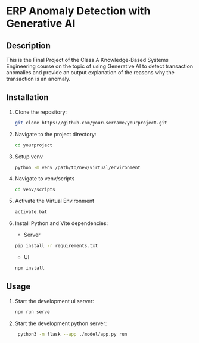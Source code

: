 # ERP Anomaly Detection with Generative AI

## Description

This is the Final Project of the Class A Knowledge-Based Systems Engineering course on the topic of using Generative AI to detect transaction anomalies and provide an output explanation of the reasons why the transaction is an anomaly.

## Installation

1. Clone the repository:
   ```bash
   git clone https://github.com/yourusername/yourproject.git
   ```
2. Navigate to the project directory:
   ```bash
   cd yourproject
   ```
3. Setup venv
   ```bash
   python -m venv /path/to/new/virtual/environment
   ```
4. Navigate to venv/scripts
   ```bash
   cd venv/scripts
   ```
5. Activate the Virtual Environment
   ```bash
   activate.bat
   ```
6. Install Python and Vite dependencies:

   - Server

   ```bash
   pip install -r requirements.txt
   ```

   - UI

   ```bash
   npm install
   ```

## Usage

1. Start the development ui server:
   ```bash
   npm run serve
   ```
2. Start the development python server:

   ```bash
    python3 -m flask --app ./model/app.py run
   ```
